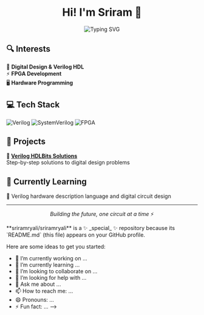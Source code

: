 <h1 align="center">Hi! I'm Sriram 👋</h1>

<p align="center">
  <img src="https://readme-typing-svg.herokuapp.com?font=Fira+Code&pause=1000&color=36BCF7&center=true&vCenter=true&width=435&lines=Digital+Design+Student;Verilog+HDL+Developer;Building+Hardware+Projects" alt="Typing SVG" />
</p>

## 🔍 Interests

🔌 **Digital Design & Verilog HDL**  
⚡ **FPGA Development**  
🖥️ **Hardware Programming**

## 💻 Tech Stack

<p align="left">
  <img src="https://img.shields.io/badge/Verilog-007ACC?style=for-the-badge&logo=v&logoColor=white" alt="Verilog"/>
  <img src="https://img.shields.io/badge/SystemVerilog-FF6B6B?style=for-the-badge&logo=systemverilog&logoColor=white" alt="SystemVerilog"/>
  <img src="https://img.shields.io/badge/FPGA-4CAF50?style=for-the-badge&logo=xilinx&logoColor=white" alt="FPGA"/>
</p>

## 🚀 Projects

**🔗 [Verilog HDLBits Solutions](https://github.com/sriramryali/verilog-hdlbits-solutions)**  
Step-by-step solutions to digital design problems

## 📖 Currently Learning

🎯 Verilog hardware description language and digital circuit design

<div align="center">
  
---
  
*Building the future, one circuit at a time* ⚡

</div>
**sriramryali/sriramryali** is a ✨ _special_ ✨ repository because its `README.md` (this file) appears on your GitHub profile.

Here are some ideas to get you started:

- 🔭 I’m currently working on ...
- 🌱 I’m currently learning ...
- 👯 I’m looking to collaborate on ...
- 🤔 I’m looking for help with ...
- 💬 Ask me about ...
- 📫 How to reach me: ...
- 😄 Pronouns: ...
- ⚡ Fun fact: ...
-->

